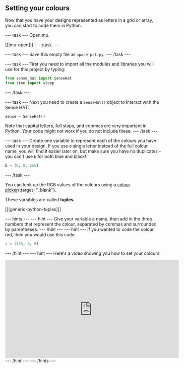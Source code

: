 ## Setting your colours

Now that you have your designs represented as letters in a grid or array, you can start to code them in Python.

--- task ---
Open mu.

[[[mu-open]]]
--- /task ---

--- task ---
Save this empty file as `space-pet.py`.
--- /task ---

--- task ---
First you need to import all the modules and libraries you will use for this project by typing:

```python
from sense_hat import SenseHat
from time import sleep
```
--- /task ---

--- task ---
Next you need to create a `SenseHat()` object to interact with the Sense HAT:

```python
sense = SenseHat()
```

Note that capital letters, full stops, and commas are very important in Python. Your code might not work if you do not include these.
--- /task ---

--- task ---
Create one variable to represent each of the colours you have used in your design. If you use a single letter instead of the full colour name, you will find it easier later on, but make sure you have no duplicates - you can't use `b` for both blue and black!

```python
b = (0, 0, 255)
```
--- /task ---

You can look up the RGB values of the colours using a [colour picker](https://www.w3schools.com/colors/colors_rgb.asp){:target="_blank"}.

These variables are called **tuples**.

[[[generic-python-tuples]]]

--- hints --- --- hint ---
Give your variable a name, then add in the three numbers that represent the colour, separated by commas and surrounded by parentheses.
--- /hint --- --- hint ---
If you wanted to code the colour red, then you would use this code:
```python
r = (255, 0, 0)
```
--- /hint --- --- hint ---
Here's a video showing you how to set your colours:
<iframe width="560" height="315" src="https://www.youtube.com/embed/j5J85lA0JJs" frameborder="0" allowfullscreen></iframe>
--- /hint --- --- /hints ---

